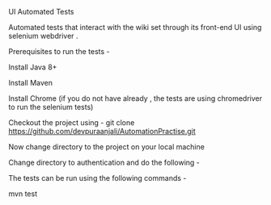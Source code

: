 UI Automated Tests

Automated tests that interact with the wiki set through its front-end UI using selenium webdriver . 

Prerequisites to run the tests -

Install Java 8+

Install Maven 

Install Chrome (if you do not have already , the tests are using chromedriver to run the selenium tests)

Checkout the project using  - git clone https://github.com/devpuraanjali/AutomationPractise.git

Now change directory to the project on your local machine

Change directory to authentication and do the following - 

The tests can be run using the following commands  - 

mvn test  

